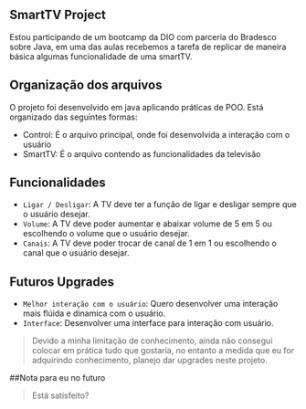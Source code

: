 ## SmartTV Project

Estou participando de um bootcamp da DIO com parceria do Bradesco sobre Java, em uma das aulas recebemos a tarefa de replicar de maneira básica algumas funcionalidade de uma smartTV.

## Organização dos arquivos

O projeto foi desenvolvido em java aplicando práticas de POO.
Está organizado das seguintes formas:

- Control: É o arquivo principal, onde foi desenvolvida a interação com o usuário
- SmartTV: É o arquivo contendo as funcionalidades da televisão



## Funcionalidades

- `Ligar / Desligar`: A TV deve ter a função de ligar e desligar sempre que o usuário desejar.
- `Volume`: A TV deve poder aumentar e abaixar volume de 5 em 5 ou escolhendo o volume que o usuário desejar.
- `Canais`: A TV deve poder trocar de canal de 1 em 1 ou escolhendo o canal que o usuário desejar.



## Futuros Upgrades

- `Melhor interação com o usuário`: Quero desenvolver uma interação mais flúida e dinamica com o usuário.
- `Interface`: Desenvolver uma interface para interação com usuário.

> Devido a minha limitação de conhecimento, ainda não consegui colocar em prática tudo que gostaria, no entanto a medida que eu for adquirindo conhecimento, planejo dar upgrades neste projeto.

##Nota para eu no futuro
> Está satisfeito?